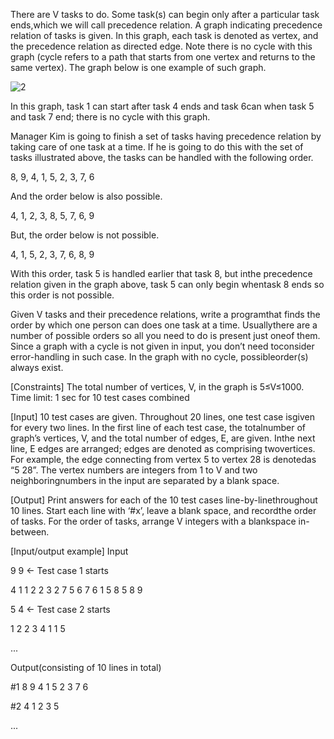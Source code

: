 There are V tasks to do. Some task(s) can begin only after a particular task ends,which we will call precedence relation. A graph indicating precedence relation of tasks is given. In this graph, each task is denoted as vertex, and the precedence relation as directed edge. Note there is no cycle with this graph (cycle refers to a path that starts from one vertex and returns to the same vertex). The graph below is one example of such graph.

![2](https://github.com/luckyxuanyeah/picture/blob/master/2.png)

In this graph, task 1 can start after task 4 ends and task 6can when task 5 and task 7 end; there is no cycle with this graph. 

Manager Kim is going to finish a set of tasks having precedence relation by taking care of one task at a time. If he is going to do this with the set of tasks illustrated above, the tasks can be handled with the following order.   

8, 9, 4, 1, 5, 2, 3, 7, 6

And the order below is also possible. 

4, 1, 2, 3, 8, 5, 7, 6, 9

But, the order below is not possible. 

4, 1, 5, 2, 3, 7, 6, 8, 9

With this order, task 5 is handled earlier that task 8, but inthe precedence relation given in the graph above, task 5 can only begin whentask 8 ends so this order is not possible. 

Given V tasks and their precedence relations, write a programthat finds the order by which one person can does one task at a time. Usuallythere are a number of possible orders so all you need to do is present just oneof them. Since a graph with a cycle is not given in input, you don’t need toconsider error-handling in such case. In the graph with no cycle, possibleorder(s) always exist. 

[Constraints]
The total number of vertices, V, in the graph is 5≤V≤1000.
Time limit: 1 sec for 10 test cases combined

[Input]
10 test cases are given. Throughout 20 lines, one test case isgiven for every two lines. In the first line of each test case, the totalnumber of graph’s vertices, V, and the total number of edges, E, are given. Inthe next line, E edges are arranged; edges are denoted as comprising twovertices. For example, the edge connecting from vertex 5 to vertex 28 is denotedas “5 28”. The vertex numbers are integers from 1 to V and two neighboringnumbers in the input are separated by a blank space.  

[Output]
Print answers for each of the 10 test cases line-by-linethroughout 10 lines. Start each line with ‘#x’, leave a blank space, and recordthe order of tasks. For the order of tasks, arrange V integers with a blankspace in-between. 

[Input/output example]
Input

9 9                             ← Test case 1 starts 

4 1 1 2 2 3 2 7 5 6 7 6 1 5 8 5 8 9

5 4                             ← Test case 2 starts

1 2 2 3 4 1 1 5

...

Output(consisting of 10 lines in total)

\#1 8 9 4 1 5 2 3 7 6

\#2 4 1 2 3 5

...



